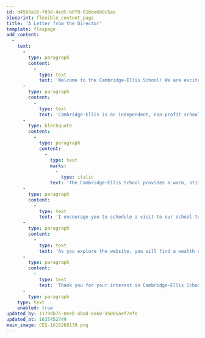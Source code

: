 ```yaml
---
id: d45b3a16-f89d-4ed5-b078-81bbe6b0c5aa
blueprint: flexible_content_page
title: 'A Letter from the Director'
template: flexpage
add_content:
  -
    text:
      -
        type: paragraph
        content:
          -
            type: text
            text: 'Welcome to the Cambridge-Ellis School! We are excited to introduce you to our wonderful faculty and staff and unique programs, as well as provide you with information about the admissions process.'
      -
        type: paragraph
        content:
          -
            type: text
            text: 'Cambridge-Ellis is an independent, non-profit school that has provided an open, caring early learning environment for over three decades. Our school’s goals and values are summed up in our mission statement:'
      -
        type: blockquote
        content:
          -
            type: paragraph
            content:
              -
                type: text
                marks:
                  -
                    type: italic
                text: 'The Cambridge-Ellis School provides a warm, stimulating early-school experience in a joyful, loving environment that is built upon a foundation of trusting relationships with a diverse group of children and families. We promote the optimal development of the whole child through a creative, play-based, and emergent curriculum; an emphasis on arts and outdoor play; and immersion language offerings.'
      -
        type: paragraph
        content:
          -
            type: text
            text: 'I encourage you to schedule a visit to our school to experience the warm atmosphere of our classroom communities and watch our children and teachers at work. You’ll see children excited about learning: They might be exploring the rainforest through an emergent curriculum that builds confidence and expertise, while gaining exposure to everything from art and science to early literacy skills along the way. They could be expressing themselves through dance and fine arts in Arts Adventure, working on a special cooking project, or absorbing a new language in our unique immersion programs. Each classroom has its own distinct character, thanks to our charming, light-filled historic building. And as all parents of young children know, physical exertion and outdoor play are key to a happy, healthy preschooler. We benefit from two beautiful outdoor spaces designed with children’s creative spirits in mind.'
      -
        type: paragraph
        content:
          -
            type: text
            text: 'As you explore the website, you will find a wealth of information about the school: the annual calendar, information about upcoming school and community events, faculty profiles, classroom details, admissions materials, and more!'
      -
        type: paragraph
        content:
          -
            type: text
            text: 'Thank you for your interest in Cambridge-Ellis School. We look forward to meeting you!'
      -
        type: paragraph
    type: text
    enabled: true
updated_by: 1179db75-8eeb-4bad-8e60-d5005aef7ef8
updated_at: 1635452749
main_image: CES-1616268139.png
---
```

